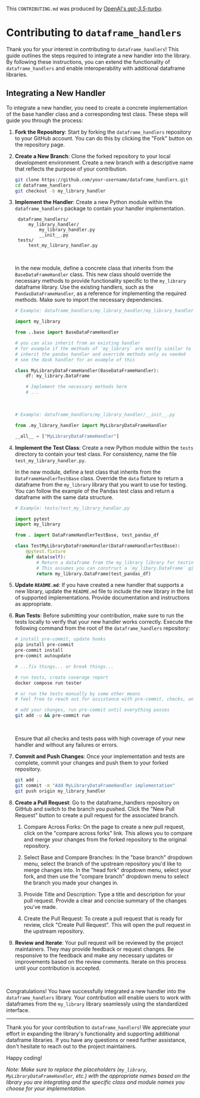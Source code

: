 This `CONTRIBUTING.md` was produced by [OpenAI's _gpt-3.5-turbo_](https://platform.openai.com/docs/models/gpt-3-5).

# Contributing to `dataframe_handlers`

Thank you for your interest in contributing to `dataframe_handlers`! This guide outlines the steps required to integrate a new handler into the library. By following these instructions, you can extend the functionality of `dataframe_handlers` and enable interoperability with additional dataframe libraries.

## Integrating a New Handler

To integrate a new handler, you need to create a concrete implementation of the base handler class and a corresponding test class. These steps will guide you through the process:

1. **Fork the Repository**: Start by forking the `dataframe_handlers` repository to your GitHub account. You can do this by clicking the "Fork" button on the repository page.

2. **Create a New Branch**: Clone the forked repository to your local development environment. Create a new branch with a descriptive name that reflects the purpose of your contribution.

   ```bash
   git clone https://github.com/your-username/dataframe_handlers.git
   cd dataframe_handlers
   git checkout -b my_library_handler
   ```

3. **Implement the Handler**: Create a new Python module within the `dataframe_handlers` package to contain your handler implementation.

   ```text
    dataframe_handlers/
        my_library_handler/
            my_library_handler.py
            __init__.py
    tests/
        test_my_library_handler.py
   ```

   <br>

   In the new module, define a concrete class that inherits from the `BaseDataFrameHandler` class. This new class should override the necessary methods to provide functionality specific to the `my_library` dataframe library. Use the existing handlers, such as the `PandasDataFrameHandler`, as a reference for implementing the required methods. Make sure to import the necessary dependencies.

   ```python
   # Example: dataframe_handlers/my_library_handler/my_library_handler.py

   import my_library

   from ..base import BaseDataFrameHandler

   # you can also inherit from an existing handler
   # for example if the methods of `my_library` are mostly similar to pandas,
   # inherit the pandas handler and override methods only as needed
   # see the dask handler for an example of this

   class MyLibraryDataFrameHandler(BaseDataFrameHandler):
       df: my_library.DataFrame

       # Implement the necessary methods here
       # ...
   ```

   <br>

   ```python
   # Example: dataframe_handlers/my_library_handler/__init__.py

   from .my_library_handler import MyLibraryDataFrameHandler

   __all__ = ["MyLibraryDataFrameHandler"]
   ```

4. **Implement the Test Class**: Create a new Python module within the `tests` directory to contain your test class. For consistency, name the file `test_my_library_handler.py`.

   In the new module, define a test class that inherits from the `DataFrameHandlerTestBase` class. Override the `data` fixture to return a dataframe from the `my_library` library that you want to use for testing. You can follow the example of the Pandas test class and return a dataframe with the same data structure.

   ```python
   # Example: tests/test_my_library_handler.py

   import pytest
   import my_library

   from . import DataFrameHandlerTestBase, test_pandas_df

   class TestMyLibraryDataFrameHandler(DataFrameHandlerTestBase):
       @pytest.fixture
       def data(self):
           # Return a dataframe from the my_library library for testing
           # This assumes you can construct a `my_libary.DataFrame` given a pandas DataFrame
           return my_library.DataFrame(test_pandas_df)
   ```

5. **Update `README.md`**: If you have created a new handler that supports a new library, update the `README.md` file to include the new library in the list of supported implementations. Provide documentation and instructions as appropriate.

6. **Run Tests**: Before submitting your contribution, make sure to run the tests locally to verify that your new handler works correctly. Execute the following command from the root of the `dataframe_handlers` repository:

   ```bash
   # install pre-commit, update hooks
   pip install pre-commit
   pre-commit install
   pre-commit autoupdate

   # ...fix things... or break things...

   # run tests, create coverage report
   docker compose run tester

   # or run the tests manually by some other means
   # feel free to reach out for assistance with pre-commit, checks, and testing

   # add your changes, run pre-commit until everything passes
   git add -u && pre-commit run
   ```

   <br>

   Ensure that all checks and tests pass with high coverage of your new handler and without any failures or errors.

7. **Commit and Push Changes**: Once your implementation and tests are complete, commit your changes and push them to your forked repository.

   ```bash
   git add .
   git commit -m "Add MyLibraryDataFrameHandler implementation"
   git push origin my_library_handler
   ```

8. **Create a Pull Request**: Go to the dataframe_handlers repository on GitHub and switch to the branch you pushed. Click the "New Pull Request" button to create a pull request for the associated branch.

   1. Compare Across Forks: On the page to create a new pull request, click on the "compare across forks" link. This allows you to compare and merge your changes from the forked repository to the original repository.

   2. Select Base and Compare Branches: In the "base branch" dropdown menu, select the branch of the upstream repository you'd like to merge changes into. In the "head fork" dropdown menu, select your fork, and then use the "compare branch" dropdown menu to select the branch you made your changes in.

   3. Provide Title and Description: Type a title and description for your pull request. Provide a clear and concise summary of the changes you've made.

   4. Create the Pull Request: To create a pull request that is ready for review, click "Create Pull Request". This will open the pull request in the upstream repository.

9. **Review and Iterate**: Your pull request will be reviewed by the project maintainers. They may provide feedback or request changes. Be responsive to the feedback and make any necessary updates or improvements based on the review comments. Iterate on this process until your contribution is accepted.

<br>

Congratulations! You have successfully integrated a new handler into the `dataframe_handlers` library. Your contribution will enable users to work with dataframes from the `my_library` library seamlessly using the standardized interface.

---

Thank you for your contribution to `dataframe_handlers`! We appreciate your effort in expanding the library's functionality and supporting additional dataframe libraries. If you have any questions or need further assistance, don't hesitate to reach out to the project maintainers.

Happy coding!

*Note: Make sure to replace the placeholders (`my_library`, `MyLibraryDataFrameHandler`, etc.) with the appropriate names based on the library you are integrating and the specific class and module names you choose for your implementation.*
